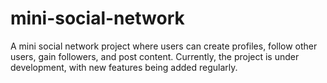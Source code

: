 # mini-social-network
A mini social network project where users can create profiles, follow other users, gain followers, and post content. Currently, the project is under development, with new features being added regularly.
